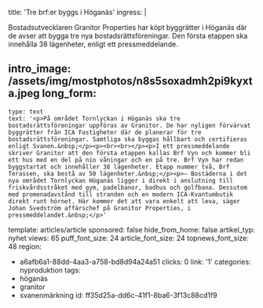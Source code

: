 title: 'Tre brf:er byggs i Höganäs'
ingress: |
  <p>Bostadsutvecklaren Granitor Properties har köpt byggrätter i Höganäs där de avser att bygga tre nya bostadsrättsföreningar. Den första etappen ska innehålla 38 lägenheter, enligt ett pressmeddelande.
  </p>
  
intro_image: /assets/img/mostphotos/n8s5soxadmh2pi9kyxta.jpeg
long_form:
  -
    type: text
    text: '<p>På området Tornlyckan i Höganäs ska tre bostadsrättsföreningar uppföras av Granitor. De har nyligen förvärvat byggrätter från ICA Fastigheter där de planerar för tre bostadsrättsföreningar. Samtliga ska byggas hållbart och certifieras enligt Svanen.&nbsp;</p><p><br><br></p><p>I ett pressmeddelande skriver Granitor att den första etappen kallas Brf Vyn och kommer bli ett hus med en del på nio våningar och en på tre. Brf Vyn har redan byggstartat och innehåller 38 lägenheter. Etapp nummer två, Brf Terassen, ska bestå av 50 lägenheter.&nbsp;</p><p>– Bostäderna i det nya området Tornlyckan Höganäs ligger i direkt i anslutning till friskvårdsstråket med gym, padelbanor, badhus och golfbana. Dessutom med promenadavstånd till stranden och en modern ICA-Kvantumbutik direkt runt hörnet. Här kommer det att vara enkelt att leva, säger Johan Svedström affärschef på Granitor Properties, i pressmeddelandet.&nbsp;</p>'
template: articles/article
sponsored: false
hide_from_home: false
artikel_typ: nyhet
views: 65
puff_font_size: 24
article_font_size: 24
topnews_font_size: 48
region:
  - a6afb6a1-88dd-4aa3-a758-bd8d94a24a51
clicks: 0
link: '1'
categories: nyproduktion
tags:
  - höganäs
  - granitor
  - svanenmärkning
id: ff35d25a-dd6c-41f1-8ba6-3f13c88cd1f9
